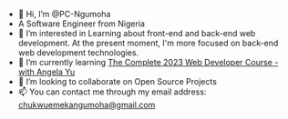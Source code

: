 - 👋 Hi, I’m @PC-Ngumoha
- A Software Engineer from Nigeria
- 👀 I’m interested in Learning about front-end and back-end web development. At the present moment, I'm more focused on back-end web development technologies.
- 🌱 I’m currently learning [The Complete 2023 Web Developer Course - with Angela Yu](https://www.udemy.com/share/1013gG3@dQu3AlRipdLfVx_oeuAtCSzlavovGAsglFK1CWEueyX0k5bNaBZn35orqtpIr-NHdA==/)
- 💞️ I’m looking to collaborate on Open Source Projects
- 📫 You can contact me through my email address: chukwuemekangumoha@gmail.com

<!---
PC-Ngumoha/PC-Ngumoha is a ✨ special ✨ repository because its `README.md` (this file) appears on your GitHub profile.
You can click the Preview link to take a look at your changes.
--->
